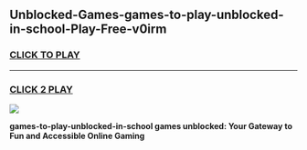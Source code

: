 
## Unblocked-Games-games-to-play-unblocked-in-school-Play-Free-v0irm
<h3>
<a href="https://premium76.site?title=games-to-play-unblocked-in-school&ref=21A">CLICK TO PLAY</a></h3>
<hr>

<h3>
<a href="https://premium76.site?title=games-to-play-unblocked-in-school&ref=21A">CLICK 2 PLAY</a>
  
</h3>

<a href="https://premium76.site?title=games-to-play-unblocked-in-school&ref=21A"><img src="https://clearcache.store/games.png"></a>


**games-to-play-unblocked-in-school games unblocked: Your Gateway to Fun and Accessible Online Gaming**
